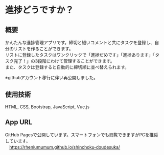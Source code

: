 # 進捗どうですか？

## 概要
かんたんな進捗管理アプリです。締切と短いコメントと共にタスクを登録し、自分のリストを作ることができます。<br>
リストに登録したタスクはワンクリックで「進捗だめです」「進捗あります」「タスク完了！」の3段階にわけて管理することができます。<br>
また、タスクは登録すると自動的に締切順に並べ替えられます。<br>

※githubアカウント移行に伴い再公開しました。<br>
  
## 使用技術
HTML, CSS, Bootstrap, JavaScript, Vue.js

## App URL
GitHub Pagesで公開しています。スマートフォンでも閲覧できますがPCを推奨しています。<br>
　https://rheniumumum.github.io/shinchoku-doudesuka/
